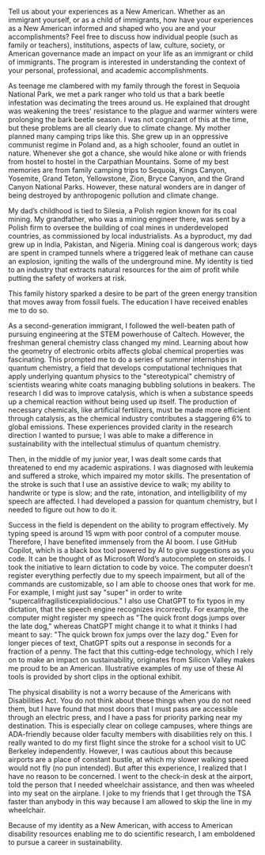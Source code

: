 Tell us about your experiences as a New American. Whether as an immigrant yourself, or as a child of immigrants, how have your experiences as a New American informed and shaped who you are and your accomplishments? Feel free to discuss how individual people (such as family or teachers), institutions, aspects of law, culture, society, or American governance made an impact on your life as an immigrant or child of immigrants. The program is interested in understanding the context of your personal, professional, and academic accomplishments.

As teenage me clambered with my family through the forest in Sequoia National Park, we met a park ranger who told us that a bark beetle infestation was decimating the trees around us. He explained that drought was weakening the trees' resistance to the plague and warmer winters were prolonging the bark beetle season. I was not cognizant of this at the time, but these problems are all clearly due to climate change. My mother planned many camping trips like this. She grew up in an oppressive communist regime in Poland and, as a high schooler, found an outlet in nature. Whenever she got a chance, she would hike alone or with friends from hostel to hostel in the Carpathian Mountains. Some of my best memories are from family camping trips to Sequoia, Kings Canyon, Yosemite, Grand Teton, Yellowstone, Zion, Bryce Canyon, and the Grand Canyon National Parks. However, these natural wonders are in danger of being destroyed by anthropogenic pollution and climate change.

My dad’s childhood is tied to Silesia, a Polish region known for its coal mining. My grandfather, who was a mining engineer there, was sent by a Polish firm to oversee the building of coal mines in underdeveloped countries, as commissioned by local industrialists. As a byproduct, my dad grew up in India, Pakistan, and Nigeria. Mining coal is dangerous work; days are spent in cramped tunnels where a triggered leak of methane can cause an explosion, igniting the walls of the underground mine. My identity is tied to an industry that extracts natural resources for the aim of profit while putting the safety of workers at risk.

This family history sparked a desire to be part of the green energy transition that moves away from fossil fuels. The education I have received enables me to do so.

As a second-generation immigrant, I followed the well-beaten path of pursuing engineering at the STEM powerhouse of Caltech. However, the freshman general chemistry class changed my mind. Learning about how the geometry of electronic orbits affects global chemical properties was fascinating. This prompted me to do a series of summer internships in quantum chemistry, a field that develops computational techniques that apply underlying quantum physics to the "stereotypical" chemistry of scientists wearing white coats managing bubbling solutions in beakers. The research I did was to improve catalysis, which is when a substance speeds up a chemical reaction without being used up itself. The production of necessary chemicals, like artificial fertilizers, must be made more efficient through catalysis, as the chemical industry contributes a staggering 6% to global emissions. These experiences provided clarity in the research direction I wanted to pursue; I was able to make a difference in sustainability with the intellectual stimulus of quantum chemistry.

Then, in the middle of my junior year, I was dealt some cards that threatened to end my academic aspirations. I was diagnosed with leukemia and suffered a stroke, which impaired my motor skills. The presentation of the stroke is such that I use an assistive device to walk; my ability to handwrite or type is slow; and the rate, intonation, and intelligibility of my speech are affected. I had developed a passion for quantum chemistry, but I needed to figure out how to do it.

Success in the field is dependent on the ability to program effectively. My typing speed is around 15 wpm with poor control of a computer mouse. Therefore, I have benefited immensely from the AI boom. I use GitHub Copilot, which is a black box tool powered by AI to give suggestions as you code. It can be thought of as Microsoft Word’s autocomplete on steroids. I took the initiative to learn dictation to code by voice. The computer doesn’t register everything perfectly due to my speech impairment, but all of the commands are customizable, so I am able to choose ones that work for me. For example, I might just say "super" in order to write "supercalifragilisticexpialidocious." I also use ChatGPT to fix typos in my dictation, that the speech engine recognizes incorrectly. For example, the computer might register my speech as "The quick front dogs jumps over the late dog," whereas ChatGPT might change it to what it thinks I had meant to say: "The quick brown fox jumps over the lazy dog." Even for longer pieces of text, ChatGPT spits out a response in seconds for a fraction of a penny.  The fact that this cutting-edge technology, which I rely on to make an impact on sustainability, originates from Silicon Valley makes me proud to be an American. Illustrative examples of my use of these AI tools is provided by short clips in the optional exhibit.

The physical disability is not a worry because of the Americans with Disabilities Act. You do not think about these things when you do not need them, but I have found that most doors that I must pass are accessible through an electric press, and I have a pass for priority parking near my destination. This is especially clear on college campuses, where things are ADA-friendly because older faculty members with disabilities rely on this. I really wanted to do my first flight since the stroke for a school visit to UC Berkeley independently. However, I was cautious about this because airports are a place of constant bustle, at which my slower walking speed would not fly (no pun intended). But after this experience, I realized that I have no reason to be concerned. I went to the check-in desk at the airport, told the person that I needed wheelchair assistance, and then was wheeled into my seat on the airplane. I joke to my friends that I get through the TSA faster than anybody in this way because I am allowed to skip the line in my wheelchair.

Because of my identity as a New American, with access to American disability resources enabling me to do scientific research, I am emboldened to pursue a career in sustainability.